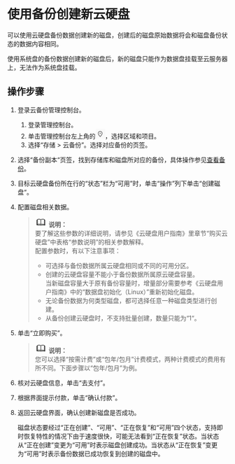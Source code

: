 # 使用备份创建新云硬盘<a name="cbr_03_0017"></a>

可以使用云硬盘备份数据创建新的磁盘，创建后的磁盘原始数据将会和磁盘备份状态的数据内容相同。

使用系统盘的备份数据创建新的磁盘后，新的磁盘只能作为数据盘挂载至云服务器上，无法作为系统盘挂载。

## 操作步骤<a name="section13981152975117"></a>

1.  登录云备份管理控制台。
    1.  登录管理控制台。
    2.  单击管理控制台左上角的![](figures/icon-region.png)，选择区域和项目。
    3.  选择“存储 \> 云备份”。选择对应备份的页签。

2.  选择“备份副本“页签，找到存储库和磁盘所对应的备份，具体操作参见[查看备份](查看备份.md)。
3.  目标云硬盘备份所在行的“状态”栏为“可用”时，单击“操作”列下单击“创建磁盘“。
4.  配置磁盘相关数据。

    >![](public_sys-resources/icon-note.gif) **说明：**   
    >要了解这些参数的详细说明，请参见《云硬盘用户指南》里章节“购买云硬盘”中表格“参数说明”的相关参数解释。  
    >配置参数时，有以下注意事项：  
    >-   可选择与备份数据所属云硬盘相同或不同的可用分区。  
    >-   创建的云硬盘容量不能小于备份数据所属原云硬盘容量。  
    >    当新磁盘容量大于原有备份容量时，增量部分需要参考《云硬盘用户指南》中的“数据盘初始化（Linux）”重新初始化磁盘。  
    >-   无论备份数据为何类型磁盘，都可选择任意一种磁盘类型进行创建。  
    >-   从备份创建云硬盘时，不支持批量创建，数量只能为“1“。  

5.  单击“立即购买”。

    >![](public_sys-resources/icon-note.gif) **说明：**   
    >您可以选择“按需计费”或“包年/包月”计费模式，两种计费模式的费用有所不同。下面步骤以“包年/包月”为例。  

6.  核对云硬盘信息，单击“去支付”。
7.  根据界面提示付款，单击“确认付款”。
8.  返回云硬盘界面，确认创建新磁盘是否成功。

    磁盘状态要经过“正在创建”、“可用”、“正在恢复”和“可用”四个状态，支持即时恢复特性的情况下由于速度很快，可能无法看到“正在恢复”状态。当状态从“正在创建”变更为“可用”时表示磁盘创建成功。当状态从“正在恢复”变更为“可用”时表示备份数据已成功恢复到创建的磁盘中。


